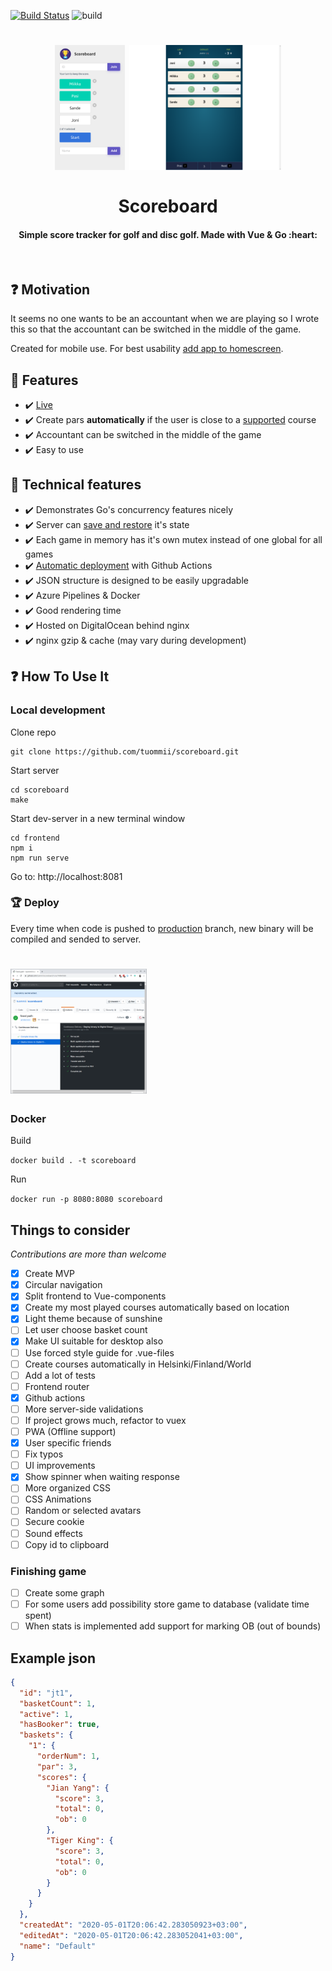 [![Build Status](https://dev.azure.com/tuommii/tuommii/_apis/build/status/tuommii.scoreboard?branchName=master)](https://dev.azure.com/tuommii/tuommii/_build/latest?definitionId=1&branchName=master)
![build](https://github.com/tuommii/scoreboard/workflows/build/badge.svg?branch=master)

<h1 align="center">
    <img src="/assets/screenshot1.png" height="200" />
    <img src="/assets/screenshot2.png" height="200" />
    <br><br>Scoreboard
</h1>

<h4 align="center">Simple score tracker for golf and disc golf. Made with Vue & Go :heart:</h4>
<br>

## :question: Motivation

It seems no one wants to be an accountant when we are playing so I wrote this so that the accountant can be switched in the middle of the game.

Created for mobile use. For best usability [add app to homescreen](https://www.howtogeek.com/196087/how-to-add-websites-to-the-home-screen-on-any-smartphone-or-tablet/).

## :dart: Features

- :heavy_check_mark: [Live](https://games.miikka.xyz/)
- :heavy_check_mark: Create pars **automatically** if the user is close to a [supported](https://github.com/tuommii/scoreboard/blob/master/assets/courses.json) course
- :heavy_check_mark: Accountant can be switched in the middle of the game
- :heavy_check_mark: Easy to use

## :memo: Technical features

- :heavy_check_mark: Demonstrates Go's concurrency features nicely
- :heavy_check_mark: Server can [save and restore](https://github.com/tuommii/scoreboard/blob/master/cmd/scoreboard/main.go#L40) it's state
- :heavy_check_mark: Each game in memory has it's own mutex instead of one global for all games
- :heavy_check_mark: [Automatic deployment](https://github.com/tuommii/scoreboard/blob/master/.github/workflows/build.yml#L1) with Github Actions
- :heavy_check_mark: JSON structure is designed to be easily upgradable
- :heavy_check_mark: Azure Pipelines & Docker
- :heavy_check_mark: Good rendering time
- :heavy_check_mark: Hosted on DigitalOcean behind nginx
- :heavy_check_mark: nginx gzip & cache (may vary during development)


## :question: How To Use It

### Local development
Clone repo

```
git clone https://github.com/tuommii/scoreboard.git
```

Start server

```
cd scoreboard
make
```

Start dev-server in a new terminal window

```
cd frontend
npm i
npm run serve
```

Go to: http://localhost:8081

### :trophy: Deploy

Every time when code is pushed to [production](https://github.com/tuommii/scoreboard/tree/production) branch, new binary will be compiled and sended to server.

<h1 align="left">
    <img src="/assets/cd.png" height="200" />
</h1>


### Docker
Build

`docker build . -t scoreboard`

Run

`docker run -p 8080:8080 scoreboard`


## Things to consider
_Contributions are more than welcome_
- [x] Create MVP
- [x] Circular navigation
- [x] Split frontend to Vue-components
- [x] Create my most played courses automatically based on location
- [x] Light theme because of sunshine
- [ ] Let user choose basket count
- [x] Make UI suitable for desktop also
- [ ] Use forced style guide for .vue-files
- [ ] Create courses automatically in Helsinki/Finland/World
- [ ] Add a lot of tests
- [ ] Frontend router
- [x] Github actions
- [ ] More server-side validations
- [ ] If project grows much, refactor to vuex
- [ ] PWA (Offline support)
- [x] User specific friends
- [ ] Fix typos
- [ ] UI improvements
- [x] Show spinner when waiting response
- [ ] More organized CSS
- [ ] CSS Animations
- [ ] Random or selected avatars
- [ ] Secure cookie
- [ ] Sound effects
- [ ] Copy id to clipboard

### Finishing game
- [ ] Create some graph
- [ ] For some users add possibility store game to database (validate time spent)
- [ ] When stats is implemented add support for marking OB (out of bounds)

## Example json
```json
{
  "id": "jt1",
  "basketCount": 1,
  "active": 1,
  "hasBooker": true,
  "baskets": {
    "1": {
      "orderNum": 1,
      "par": 3,
      "scores": {
        "Jian Yang": {
          "score": 3,
          "total": 0,
          "ob": 0
        },
        "Tiger King": {
          "score": 3,
          "total": 0,
          "ob": 0
        }
      }
    }
  },
  "createdAt": "2020-05-01T20:06:42.283050923+03:00",
  "editedAt": "2020-05-01T20:06:42.283052041+03:00",
  "name": "Default"
}
```

